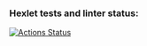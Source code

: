 ### Hexlet tests and linter status:
[![Actions Status](https://github.com/NastyaSia04/frontend-project-12/actions/workflows/hexlet-check.yml/badge.svg)](https://github.com/NastyaSia04/frontend-project-12/actions)
